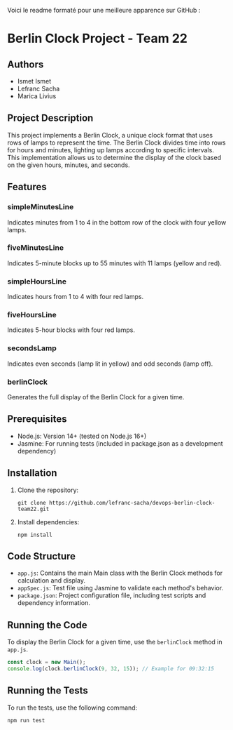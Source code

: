 Voici le readme formaté pour une meilleure apparence sur GitHub :

# Berlin Clock Project - Team 22

## Authors

- Ismet Ismet
- Lefranc Sacha 
- Marica Livius

## Project Description

This project implements a Berlin Clock, a unique clock format that uses rows of lamps to represent the time. The Berlin Clock divides time into rows for hours and minutes, lighting up lamps according to specific intervals. This implementation allows us to determine the display of the clock based on the given hours, minutes, and seconds.

## Features

### simpleMinutesLine
Indicates minutes from 1 to 4 in the bottom row of the clock with four yellow lamps.

### fiveMinutesLine
Indicates 5-minute blocks up to 55 minutes with 11 lamps (yellow and red).

### simpleHoursLine
Indicates hours from 1 to 4 with four red lamps.

### fiveHoursLine
Indicates 5-hour blocks with four red lamps.

### secondsLamp
Indicates even seconds (lamp lit in yellow) and odd seconds (lamp off).

### berlinClock
Generates the full display of the Berlin Clock for a given time.

## Prerequisites

- Node.js: Version 14+ (tested on Node.js 16+)
- Jasmine: For running tests (included in package.json as a development dependency)

## Installation

1. Clone the repository:

   ```
   git clone https://github.com/lefranc-sacha/devops-berlin-clock-team22.git
   ```

2. Install dependencies:

   ```
   npm install
   ```

## Code Structure

- `app.js`: Contains the main Main class with the Berlin Clock methods for calculation and display.
- `appSpec.js`: Test file using Jasmine to validate each method's behavior.
- `package.json`: Project configuration file, including test scripts and dependency information.

## Running the Code

To display the Berlin Clock for a given time, use the `berlinClock` method in `app.js`.

```javascript
const clock = new Main();
console.log(clock.berlinClock(9, 32, 15)); // Example for 09:32:15
```

## Running the Tests

To run the tests, use the following command:

```
npm run test
```
